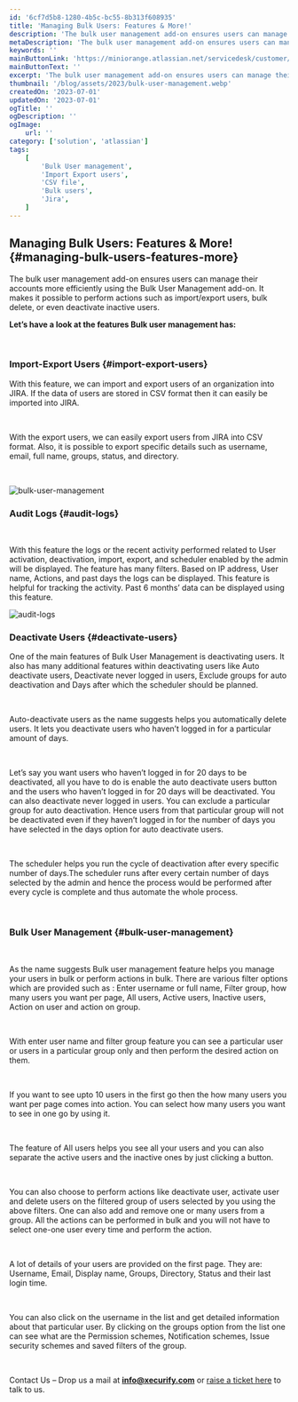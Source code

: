 ```yaml
---
id: '6cf7d5b8-1280-4b5c-bc55-8b313f608935'
title: 'Managing Bulk Users: Features & More!'
description: 'The bulk user management add-on ensures users can manage their accounts more efficiently using the Bulk User Management add-on. It makes it possible to perform actions such as import/export users, bulk delete, or even deactivate inactive users.'
metaDescription: 'The bulk user management add-on ensures users can manage their accounts more efficiently using the Bulk User Management add-on. It makes it possible to perform actions such as import/export users, bulk delete, or even deactivate inactive users.'
keywords: ''
mainButtonLink: 'https://miniorange.atlassian.net/servicedesk/customer/portal/2/group/6/create/66'
mainButtonText: ''
excerpt: 'The bulk user management add-on ensures users can manage their accounts more efficiently using the Bulk User Management add-on. It makes it possible to perform actions such as import/export users, bulk delete, or even deactivate inactive users.'
thumbnail: '/blog/assets/2023/bulk-user-management.webp'
createdOn: '2023-07-01'
updatedOn: '2023-07-01'
ogTitle: ''
ogDescription: ''
ogImage:
    url: ''
category: ['solution', 'atlassian']
tags:
    [
        'Bulk User management', 
        'Import Export users', 
        'CSV file', 
        'Bulk users',
	    'Jira',
    ]
---
```


## Managing Bulk Users: Features & More! {#managing-bulk-users-features-more}

The bulk user management add-on ensures users can manage their accounts more efficiently using the Bulk User Management add-on. It makes it possible to perform actions such as import/export users, bulk delete, or even deactivate inactive users.

**Let’s have a look at the features Bulk user management has:** 

&nbsp;&nbsp;

### Import-Export Users {#import-export-users}

With this feature, we can import and export users of an organization into JIRA. If the data of users are stored in CSV format then it can easily be imported into JIRA. 

&nbsp;

With the export users, we can easily export users from JIRA into CSV format. Also, it is possible to export specific details such as username, email, full name, groups, status, and directory. 

&nbsp;

![bulk-user-management](/blog/assets/2023/bulk-user-management-feature.webp)

### Audit Logs {#audit-logs}

&nbsp;

With this feature the logs or the recent activity performed related to User activation, deactivation, import, export, and scheduler enabled by the admin will be displayed. The feature has many filters. Based on IP address, User name, Actions, and past days the logs can be displayed. This feature is helpful for tracking the activity. Past 6 months’ data can be displayed using this feature. 

![audit-logs](/blog/assets/2023/bulk-user-management-audit-logs.webp)

### Deactivate Users {#deactivate-users}

One of the main features of Bulk User Management is deactivating users. It also has many additional features within deactivating users like Auto deactivate users, Deactivate never logged in users, Exclude groups for auto deactivation and Days after which the scheduler should be planned.

&nbsp;

Auto-deactivate users as the name suggests helps you automatically delete users. It lets you deactivate users who haven’t logged in for a particular amount of days.

&nbsp;

Let’s say you want users who haven’t logged in for 20 days to be deactivated, all you have to do is enable the auto deactivate users button and the users who haven’t logged in for 20 days will be deactivated. You  can also deactivate never logged in users. You can exclude  a particular group for auto deactivation. Hence users from that particular group will not be deactivated even if they haven’t logged in for the number of days you have selected in the days option for auto deactivate users. 

&nbsp;

The scheduler helps you run the cycle of deactivation after every specific number of days.The scheduler runs after every certain number of days selected by the admin and hence the process would be performed after every cycle is complete and thus automate the whole process. 

&nbsp;

### Bulk User Management {#bulk-user-management}

&nbsp;

As the name suggests Bulk user management feature helps you manage your users in bulk or perform actions in bulk. There are various filter options which are provided such as : Enter username or full name, Filter group, how many users you want per page, All users, Active users, Inactive users, Action on user and action on group.

&nbsp;

With enter user name and filter group feature you can see a particular user or users in a particular group only and then perform the desired action on them.

&nbsp;

If you want to see upto 10 users in the first go then the how many users you want per page comes into action. You can select how many users you want to see in one go by using it.

&nbsp;

The feature of All users helps you see all your users and you can also separate the active users and the inactive ones by just clicking a button.

&nbsp;

You can also choose to perform actions like deactivate user, activate user and delete users on the filtered group of users selected by you using the above filters. One can also add and remove one or many users from a group. All the actions can be performed in bulk and you will not have to select one-one user every time and perform the action.

&nbsp;

A lot of details of your users are provided on the first page. They are: Username, Email, Display name, Groups, Directory, Status and their last login time.

&nbsp;

You can also click on the username in the list and get detailed information about that particular user. By clicking on the groups option from the list one can see what are the Permission schemes, Notification schemes, Issue security schemes and saved filters of the group.

&nbsp;

Contact Us – Drop us a mail at **info@xecurify.com** or [raise a ticket here](https://miniorange.atlassian.net/servicedesk/customer/portal/2) to talk to us.
